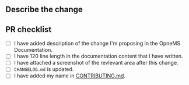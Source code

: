 <!--
# openms/openms-docs pull request

Thank you for thinking about contributing to OpenMS Documentation!

Please fill in the appropriate checklist below.

Remember that PRs should be made against the staging branch, unless you're preparing a hotfix to be released.

Learn more about contributing to OpenMS Documentation: [CONTRIBUTING.md](https://github.com/openms/openms-docs/tree/main/.github/CONTRIBUTING.md)
-->

## Describe the change

<!-- Please add a brief description about the change in documentation that you're suggesting -->

## PR checklist

- [ ] I have added description of the change I'm proposing in the OpneMS Documentation.
- [ ] I have 120 line length in the documentation content that I have written.
- [ ] I have attached a screenshot of the revlevant area after this change.
- [ ] `CHANGELOG.md` is updated.
- [ ] I have added my name in [CONTRIBUTING.md](https://github.com/openms/openms-docs/tree/main/.github/CONTRIBUTING.md).
